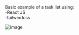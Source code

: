Basic example of a task list using:  <br>
-React JS <br>
-tailwindcss


![image](https://user-images.githubusercontent.com/82195641/193695784-ea3ee3a0-099f-4d8a-b00a-dd3a3e4fa75a.png)

